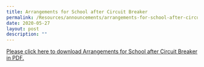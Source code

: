 ```yaml
---
title: Arrangements for School after Circuit Breaker
permalink: /Resources/announcements/arrangements-for-school-after-circuit-breaker/
date: 2020-05-27
layout: post
description: ""
---
```

<a href="url">Please click here to download Arrangements for School after Circuit Breaker in PDF.</a>

